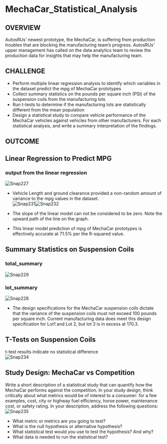 # MechaCar_Statistical_Analysis

## OVERVIEW
AutosRUs’ newest prototype, the MechaCar, is suffering from production troubles that are blocking the manufacturing team’s progress. AutosRUs’ upper management has called on the data analytics team to review the production data for insights that may help the manufacturing team.

## CHALLENGE
- Perform multiple linear regression analysis to identify which variables in the dataset predict the mpg of MechaCar prototypes
- Collect summary statistics on the pounds per square inch (PSI) of the suspension coils from the manufacturing lots
- Run t-tests to determine if the manufacturing lots are statistically different from the mean population
- Design a statistical study to compare vehicle performance of the MechaCar vehicles against vehicles from other manufacturers. For each statistical analysis, and write a summary interpretation of the findings.
 
## OUTCOME

## Linear Regression to Predict MPG
### output from the linear regression<br>
![Snap227](https://user-images.githubusercontent.com/90797036/148480479-409bf6fa-0ba9-4cce-b42e-b4d23b0f3fef.png)<br>


- Vehicle Length and ground clearance provided a non-random amount of variance to the mpg values in the dataset.<br>
![Snap231](https://user-images.githubusercontent.com/90797036/148484060-08499028-7a54-4bbd-ae72-93dae513fd8f.png)![Snap232](https://user-images.githubusercontent.com/90797036/148484074-86ea6b0e-591a-4936-afae-d2a3b0c5dda8.png)<br>


- The slope of the linear model can not be considered to be zero. Note the upward path of the line on the graph.
- This linear model prediction of mpg of MechaCar prototypes is effectively accurate at 71.5% per the R-squared value.

## Summary Statistics on Suspension Coils
### total_summary<br> 
![Snap229](https://user-images.githubusercontent.com/90797036/148481323-9799fa27-0f8b-4ebc-9860-141c99bb1b8e.png)<br> 

### lot_summary<br>
![Snap228](https://user-images.githubusercontent.com/90797036/148481071-47f0116b-a829-4323-8bf5-e6bd5eba930d.png)<br>

- The design specifications for the MechaCar suspension coils dictate that the variance of the suspension coils must not exceed 100 pounds per square inch. Current manufacturing data does meet this design specification for Lot1 and Lot 2, but lot 3 is in excess at 170.3.

## T-Tests on Suspension Coils
t-test results indicate no statistical difference<br>
![Snap234](https://user-images.githubusercontent.com/90797036/148490518-831ff6bf-8b97-4721-a152-ff2607ac8bb5.png)<br>

## Study Design: MechaCar vs Competition
Write a short description of a statistical study that can quantify how the MechaCar performs against the competition. In your study design, think critically about what metrics would be of interest to a consumer: for a few examples, cost, city or highway fuel efficiency, horse power, maintenance cost, or safety rating.
In your description, address the following questions:<br>
![Snap235](https://user-images.githubusercontent.com/90797036/148490715-d4077f83-e3ac-45dd-ab65-6d906ab5d8e5.png)<br>

- What metric or metrics are you going to test?
- What is the null hypothesis or alternative hypothesis?
- What statistical test would you use to test the hypothesis? And why?
- What data is needed to run the statistical test?
